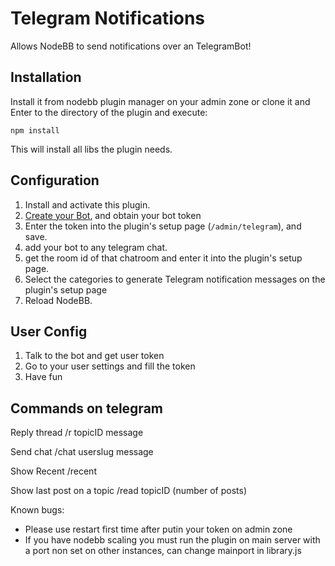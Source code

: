 # Telegram Notifications

Allows NodeBB to send notifications over an TelegramBot!

## Installation

Install it from nodebb plugin manager on your admin zone
or clone it and Enter to the directory of the plugin and execute:
	
	npm install

This will install all libs the plugin needs.

## Configuration

1. Install and activate this plugin.
2. [Create your Bot](https://core.telegram.org/bots/), and obtain your bot token
3. Enter the token into the plugin's setup page (`/admin/telegram`), and save.
4. add your bot to any telegram chat.
5. get the room id of that chatroom and enter it into the plugin's setup page.
6. Select the categories to generate Telegram notification messages on the plugin's setup page
7. Reload NodeBB.

## User Config
1. Talk to the bot and get user token
2. Go to your user settings and fill the token
3. Have fun

## Commands on telegram
Reply thread
 /r topicID message

Send chat
 /chat userslug message
 
Show Recent
/recent

Show last post on a topic
/read topicID (number of posts)

Known bugs: 
- Please use restart first time after putin your token on admin zone
- If you have nodebb scaling you must run the plugin on main server with a port non set on other instances, can change mainport in library.js
